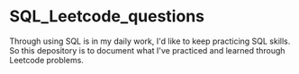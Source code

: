 # SQL_Leetcode_questions
Through using SQL is in my daily work, I'd like to keep practicing SQL skills. So this depository is to document what I've practiced and learned through Leetcode problems. 
